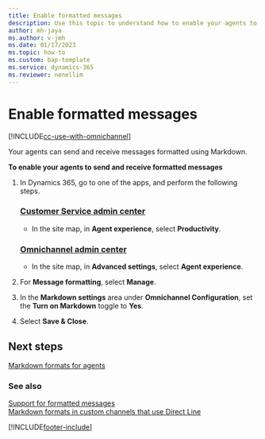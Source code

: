 ```yaml
---
title: Enable formatted messages
description: Use this topic to understand how to enable your agents to send and receive formatted messages in Omnichannel for Customer Service.
author: mh-jaya
ms.author: v-jmh
ms.date: 01/17/2023
ms.topic: how-to
ms.custom: bap-template
ms.service: dynamics-365
ms.reviewer: nenellim
---
```


# Enable formatted messages

[!INCLUDE[cc-use-with-omnichannel](../includes/cc-use-with-omnichannel.md)]

Your agents can send and receive messages formatted using Markdown.

**To enable your agents to send and receive formatted messages**

1. In Dynamics 365, go to one of the apps, and perform the following steps.

   ### [Customer Service admin center](#tab/customerserviceadmincenter)
     
    - In the site map, in **Agent experience**, select **Productivity**.
   
   ### [Omnichannel admin center](#tab/omnichanneladmincenter) 

     - In the site map, in **Advanced settings**, select **Agent experience**.

1. For **Message formatting**, select **Manage**.

1. In the **Markdown settings** area under **Omnichannel Configuration**, set the **Turn on Markdown** toggle to **Yes**.

1. Select **Save & Close**.

## Next steps

[Markdown formats for agents](markdown-formats-agents.md)  

### See also

[Support for formatted messages](card-support-in-channels.md#support-for-formatted-messages)  
[Markdown formats in custom channels that use Direct Line](markdown-formats-dev.md)  

[!INCLUDE[footer-include](../includes/footer-banner.md)]
